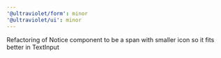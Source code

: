 ```yaml
---
'@ultraviolet/form': minor
'@ultraviolet/ui': minor
---
```


Refactoring of Notice component to be a span with smaller icon so it fits better in TextInput
